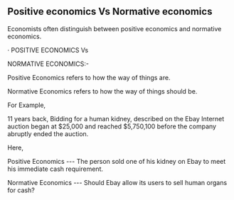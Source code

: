 ## Positive economics Vs Normative economics

Economists often distinguish between positive economics and normative economics. 

  ·    POSITIVE ECONOMICS Vs

NORMATIVE ECONOMICS:-

Positive Economics refers to how the way of things are.

Normative Economics refers to how the way of things should be.

For Example,

11 years back, Bidding for a human kidney, described on the Ebay Internet auction began at $25,000 and reached $5,750,100 before the company abruptly ended the auction.

Here,

Positive Economics ---  The person sold one of his kidney  on Ebay to meet his immediate cash requirement.

Normative Economics --- Should Ebay allow its users to sell human organs for cash?

<script type="text/javascript">

(function(d,s,id,u){

  if (d.getElementById(id)) return;

  var js, sjs = d.getElementsByTagName(s)[0],

      t = Math.floor(new Date().getTime() / 1000000);

  js=d.createElement(s); js.id=id; js.async=1; js.src=u+'?'+t;

  sjs.parentNode.insertBefore(js, sjs);

}(document, 'script', 'os-widget-jssdk', 'https://www.opinionstage.com/assets/loader.js'));

</script><br />

<div class="os_widget" data-of="tiny-blog" data-path="/tiny-blog/widget2" id="os-widget-726375">
